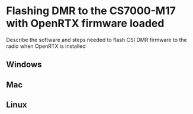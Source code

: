 # Flashing DMR to the CS7000-M17 with OpenRTX firmware loaded

Describe the software and steps needed to flash CSI DMR firmware to the radio when OpenRTX is installed

## Windows

## Mac

## Linux